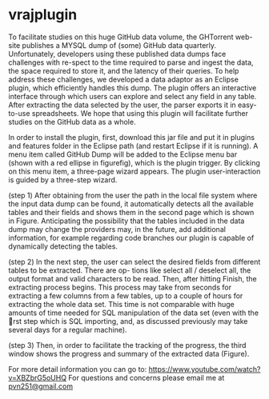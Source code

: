 # vrajplugin

To facilitate studies on this huge GitHub data volume, the GHTorrent web-site publishes a MYSQL dump of (some) GitHub data quarterly. Unfortunately, developers using these published data dumps face challenges with re-spect to the time required to parse and ingest the data, the space required to store it, and the latency of their queries.
To help address these challenges, we developed a data adaptor as an Eclipse plugin, which efficiently handles this dump.
The plugin offers an interactive interface through which users can explore and select any field in any table. After extracting the data selected by the user, the parser exports it in easy-to-use spreadsheets. We hope that using this plugin
will facilitate further studies on the GitHub data as a whole.

In order to install the plugin, first, download this jar file and put it in plugins and features folder in the Eclipse path (and restart Eclipse if it is running). A menu item called GitHub Dump  will be added to the Eclipse menu bar (shown with a red ellipse in figurefig), which is the plugin trigger. By clicking on this menu item, a three-page wizard appears.
The plugin user-interaction is guided by a three-step wizard.

(step 1) After obtaining from the user the path in the local file system where the input data dump can be found, it  automatically detects all the available tables and their fields and shows them in the second page which is shown in Figure. Anticipating the possibility that the tables included in the data dump may change the providers may, in the future, add additional information, for example regarding code branches our plugin is capable of dynamically detecting the tables.

(step 2) In the next step, the user can select the desired fields from different tables to be extracted. There are op-
tions like select all / deselect all, the output format and valid characters to be read. Then, after hitting Finish,
the extracting process begins. This process may take from seconds for extracting a few columns from a few tables, up
to a couple of hours for extracting the whole data set. This time is not comparable with huge amounts of time needed
for SQL manipulation of the data set (even with the rst step which is SQL importing, and, as discussed previously
may take several days for a regular machine).

(step 3) Then, in order to facilitate the tracking of the progress, the third window shows the progress and summary
of the extracted data (Figure).

For more detail information you can go to: https://www.youtube.com/watch?v=XBZbrG5oUHQ
For questions and concerns please email me at pvn251@gmail.com
